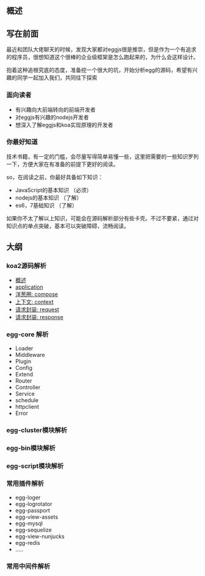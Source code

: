 ## 概述

## 写在前面
最近和团队大佬聊天的时候，发现大家都对eggjs很是推崇，但是作为一个有追求的程序员，很想知道这个很棒的企业级框架是怎么跑起来的，为什么会这样设计。

抱着这种追根究底的态度，准备挖一个很大的坑，开始分析egg的源码，希望有兴趣的同学一起加入我们，共同往下探索

### 面向读者

* 有兴趣向大前端转向的前端开发者
* 对eggjs有兴趣的nodejs开发者
* 想深入了解eggjs和koa实现原理的开发者

### 你最好知道
技术书籍，有一定的门槛，会尽量写得简单易懂一些，这里把需要的一些知识罗列一下，方便大家在有准备的前提下更好的阅读。

so，在阅读之前，你最好具备如下知识：

* JavaScript的基本知识 （必须）
* nodejs的基本知识 （了解）
* es6，7基础知识 （了解）

如果你不太了解以上知识，可能会在源码解析部分有些卡壳。不过不要紧，通过对知识点的单点突破，基本可以突破障碍，流畅阅读。

## 大纲

### koa2源码解析

- [概述](./docs/koa2/index.md)
- [application](./docs/koa2/application.md)
- [洋葱圈: compose](./docs/koa2/compose.md)
- [上下文: context](./docs/koa2/context.md)
- [请求封装: request](./docs/koa2/request.md)
- [请求封装: response](./docs/koa2/response.md)

### egg-core 解析
- Loader
- Middleware
- Plugin
- Config
- Extend
- Router
- Controller
- Service
- schedule
- httpclient
- Error

### egg-cluster模块解析

### egg-bin模块解析

### egg-script模块解析


### 常用插件解析
- egg-loger
- egg-logrotator
- egg-passport
- egg-view-assets
- egg-mysql
- egg-sequelize
- egg-view-nunjucks
- egg-redis
- .....
    
### 常用中间件解析
